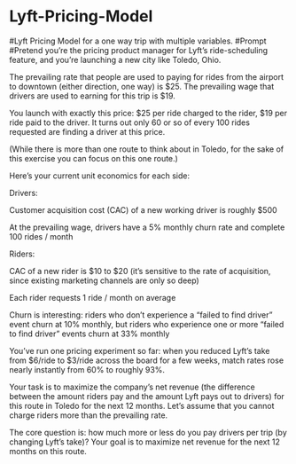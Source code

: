 # Lyft-Pricing-Model
#Lyft Pricing Model for a one way trip with multiple variables. 
#Prompt
#Pretend you’re the pricing product manager for Lyft’s ride-scheduling feature, and you’re launching a new city like Toledo, Ohio.

The prevailing rate that people are used to paying for rides from the airport to downtown (either direction, one way) is $25. The prevailing wage that drivers are used to earning for this trip is $19.

You launch with exactly this price: $25 per ride charged to the rider, $19 per ride paid to the driver. It turns out only 60 or so of every 100 rides requested are finding a driver at this price.

(While there is more than one route to think about in Toledo, for the sake of this exercise you can focus on this one route.)

Here’s your current unit economics for each side:

Drivers: 

Customer acquisition cost (CAC) of a new working driver is roughly $500

At the prevailing wage, drivers have a 5% monthly churn rate and complete 100 rides / month

Riders: 

CAC of a new rider is $10 to $20 (it’s sensitive to the rate of acquisition, since existing marketing channels are only so deep) 

Each rider requests 1 ride / month on average

Churn is interesting: riders who don’t experience a “failed to find driver” event churn at 10% monthly, but riders who experience one or more “failed to find driver” events churn at 33% monthly

You’ve run one pricing experiment so far: when you reduced Lyft’s take from $6/ride to $3/ride across the board for a few weeks, match rates rose nearly instantly from 60% to roughly 93%.

Your task is to maximize the company’s net revenue (the difference between the amount riders pay and the amount Lyft pays out to drivers) for this route in Toledo for the next 12 months. Let’s assume that you cannot charge riders more than the prevailing rate.

The core question is: how much more or less do you pay drivers per trip (by changing Lyft’s take)? Your goal is to maximize net revenue for the next 12 months on this route.
